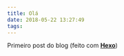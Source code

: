 ```yaml
---
title: Olá
date: 2018-05-22 13:27:49
tags:
---
```


Primeiro post do blog (feito com [**Hexo**](https://hexo.io/))